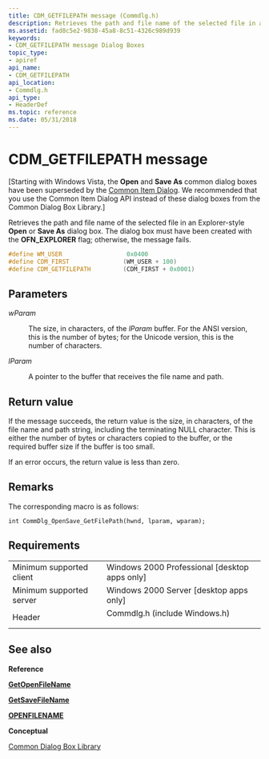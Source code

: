 ```yaml
---
title: CDM_GETFILEPATH message (Commdlg.h)
description: Retrieves the path and file name of the selected file in an Explorer-style Open or Save As dialog box.
ms.assetid: fad8c5e2-9838-45a8-8c51-4326c989d939
keywords:
- CDM_GETFILEPATH message Dialog Boxes
topic_type:
- apiref
api_name:
- CDM_GETFILEPATH
api_location:
- Commdlg.h
api_type:
- HeaderDef
ms.topic: reference
ms.date: 05/31/2018
---
```


# CDM\_GETFILEPATH message

\[Starting with Windows Vista, the **Open** and **Save As** common dialog boxes have been superseded by the [Common Item Dialog](https://msdn.microsoft.com/en-us/library/Bb776913(v=VS.85).aspx). We recommended that you use the Common Item Dialog API instead of these dialog boxes from the Common Dialog Box Library.\]

Retrieves the path and file name of the selected file in an Explorer-style **Open** or **Save As** dialog box. The dialog box must have been created with the **OFN\_EXPLORER** flag; otherwise, the message fails.


```C++
#define WM_USER                  0x0400
#define CDM_FIRST               (WM_USER + 100)
#define CDM_GETFILEPATH         (CDM_FIRST + 0x0001)
```



## Parameters

<dl> <dt>

*wParam* 
</dt> <dd>

The size, in characters, of the *lParam* buffer. For the ANSI version, this is the number of bytes; for the Unicode version, this is the number of characters.

</dd> <dt>

*lParam* 
</dt> <dd>

A pointer to the buffer that receives the file name and path.

</dd> </dl>

## Return value

If the message succeeds, the return value is the size, in characters, of the file name and path string, including the terminating NULL character. This is either the number of bytes or characters copied to the buffer, or the required buffer size if the buffer is too small.

If an error occurs, the return value is less than zero.

## Remarks

The corresponding macro is as follows:

``` syntax
int CommDlg_OpenSave_GetFilePath(hwnd, lparam, wparam); 
```

## Requirements



|                                     |                                                                                                          |
|-------------------------------------|----------------------------------------------------------------------------------------------------------|
| Minimum supported client<br/> | Windows 2000 Professional \[desktop apps only\]<br/>                                               |
| Minimum supported server<br/> | Windows 2000 Server \[desktop apps only\]<br/>                                                     |
| Header<br/>                   | <dl> <dt>Commdlg.h (include Windows.h)</dt> </dl> |



## See also

<dl> <dt>

**Reference**
</dt> <dt>

[**GetOpenFileName**](/windows/desktop/api/Commdlg/nf-commdlg-getopenfilenamea)
</dt> <dt>

[**GetSaveFileName**](/windows/desktop/api/Commdlg/nf-commdlg-getsavefilenamea)
</dt> <dt>

[**OPENFILENAME**](/windows/win32/api/commdlg/ns-commdlg-openfilenamea)
</dt> <dt>

**Conceptual**
</dt> <dt>

[Common Dialog Box Library](common-dialog-box-library.md)
</dt> </dl>

 

 





